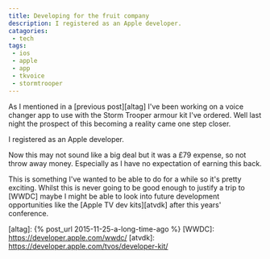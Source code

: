 ```yaml
---
title: Developing for the fruit company
description: I registered as an Apple developer.
catagories:
 - tech
tags:
 - ios
 - apple
 - app
 - tkvoice
 - stormtrooper
---
```

As I mentioned in a [previous post][altag] I've been working on a voice changer app to use with the Storm Trooper armour kit I've ordered.  Well last night the prospect of this becoming a reality came one step closer.

I registered as an Apple developer.

Now this may not sound like a big deal but it was a £79 expense, so not throw away money.  Especially as I have no expectation of earning this back.

This is something I've wanted to be able to do for a while so it's pretty exciting. Whilst this is never going to be good enough to justify a trip to [WWDC] maybe I might be able to look into future development opportunities like the [Apple TV dev kits][atvdk] after this years' conference.

[altag]: {% post_url 2015-11-25-a-long-time-ago %}
[WWDC]: https://developer.apple.com/wwdc/
[atvdk]: https://developer.apple.com/tvos/developer-kit/
